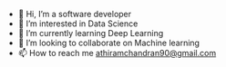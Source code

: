 - 👋 Hi, I’m a software developer
- 👀 I’m interested in Data Science
- 🌱 I’m currently learning Deep Learning
- 💞️ I’m looking to collaborate on Machine learning 
- 📫 How to reach me athiramchandran90@gmail.com

<!---
Athira-M-Chandran/Athira-M-Chandran is a ✨ special ✨ repository because its `README.md` (this file) appears on your GitHub profile.
You can click the Preview link to take a look at your changes.
--->
